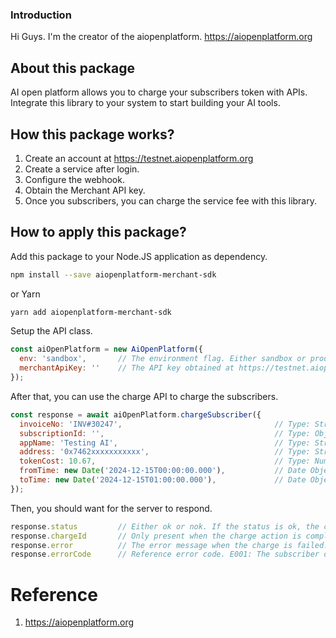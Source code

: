 ### Introduction
Hi Guys. I'm the creator of the aiopenplatform. https://aiopenplatform.org

## About this package
AI open platform allows you to charge your subscribers token with APIs. Integrate this library to your system to start building your AI tools.

## How this package works?
1. Create an account at https://testnet.aiopenplatform.org
2. Create a service after login.
3. Configure the webhook.
4. Obtain the Merchant API key.
5. Once you subscribers, you can charge the service fee with this library.

## How to apply this package?
Add this package to your Node.JS application as dependency.
```bash
npm install --save aiopenplatform-merchant-sdk
```
or Yarn
```bash
yarn add aiopenplatform-merchant-sdk
```

Setup the API class.
```javascript
const aiOpenPlatform = new AiOpenPlatform({
  env: 'sandbox',       // The environment flag. Either sandbox or production.
  merchantApiKey: ''    // The API key obtained at https://testnet.aiopenplatform.org or https://aiopenplatform.org
});
```

After that, you can use the charge API to charge the subscribers.
```javascript
const response = await aiOpenPlatform.chargeSubscriber({
  invoiceNo: 'INV#30247',                                  // Type: String, The invoice number. Will be displayed in the user's wallet page in the AI Open Platform.
  subscriptionId: '',                                      // Type: ObjectId, The ID of the subscription. Can be obtained via subscribe webhook.
  appName: 'Testing AI',                                   // Type: String, Your app name
  address: '0x7462xxxxxxxxxxx',                            // Type: String, EVM address of your subscriber
  tokenCost: 10.67,                                        // Type: Number, amount of tokens to charge
  fromTime: new Date('2024-12-15T00:00:00.000'),           // Date Object of the charging period from
  toTime: new Date('2024-12-15T01:00:00.000'),             // Date Object of the charging period to
});
```

Then, you should want for the server to respond.
```javascript
response.status         // Either ok or nok. If the status is ok, the charge transaction id will be placed to response.chargeId.
response.chargeId       // Only present when the charge action is completed.
response.error          // The error message when the charge is failed. (English)
response.errorCode      // Reference error code. E001: The subscriber do not have enough token. E002: The subscription does not have enough allowance.
```

# Reference
1. https://aiopenplatform.org

